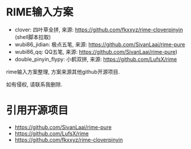 # RIME输入方案

* clover: 四叶草全拼, 来源: https://github.com/fkxxyz/rime-cloverpinyin (shell脚本拉取)
* wubi86_jidian: 极点五笔, 来源: https://github.com/SivanLaai/rime-pure
* wubi86_qq: QQ五笔, 来源: https://github.com/SivanLaai/rime-pure)
* double_pinyin_flypy: 小鹤双拼, 来源: https://github.com/LufsX/rime

rime输入方案整理, 方案来源其他github开源项目.

如有侵权, 请联系我删除. 

# 引用开源项目

* https://github.com/SivanLaai/rime-pure
* https://github.com/LufsX/rime
* https://github.com/fkxxyz/rime-cloverpinyin